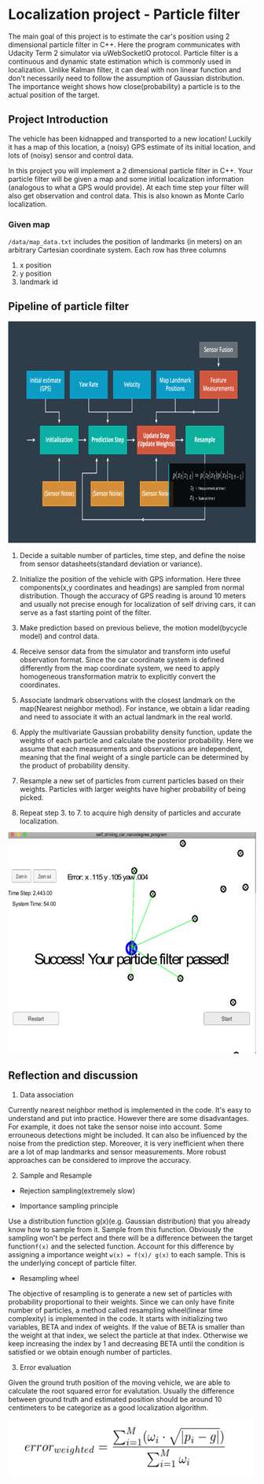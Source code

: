 # Localization project - Particle filter

The main goal of this project is to estimate the car's position using 2 dimensional particle filter in C++. Here the program communicates with Udacity Term 2 simulator via uWebSocketIO protocol. Particle filter is a continuous and dynamic state estimation which is commonly used in localization. Unlike Kalman filter, it can deal with non linear function and don't necessarily need to follow the assumption of Gaussian distribution. The importance weight shows how close(probability) a particle is to the actual position of the target. 

## Project Introduction

The vehicle has been kidnapped and transported to a new location! Luckily it has a map of this location, a (noisy) GPS estimate of its initial location, and lots of (noisy) sensor and control data.

In this project you will implement a 2 dimensional particle filter in C++. Your particle filter will be given a map and some initial localization information (analogous to what a GPS would provide). At each time step your filter will also get observation and control data. This is also known as Monte Carlo localization.

### Given map
`/data/map_data.txt` includes the position of landmarks (in meters) on an arbitrary Cartesian coordinate system. Each row has three columns
1. x position
2. y position
3. landmark id

## Pipeline of particle filter

<img src="/image/steps.png" alt="steps" title="steps" width="800" height="450" />

1. Decide a suitable number of particles, time step, and define the noise from sensor datasheets(standard deviation or variance). 

2. Initialize the position of the vehicle with GPS information. Here three components(x,y coordinates and headings) are sampled from normal distribution. Though the accuracy of GPS reading is around 10 meters and usually not precise enough for localization of self driving cars, it can serve as a fast starting point of the filter. 

3. Make prediction based on previous believe, the motion model(bycycle model) and control data.

4. Receive sensor data from the simulator and transform into useful observation format. Since the car coordinate system is defined differently from the map coordinate system, we need to apply homogeneous transformation matrix to explicitly convert the coordinates.

5. Associate landmark observations with the closest landmark on the map(Nearest neighbor method). For instance, we obtain a lidar reading and need to associate it with an actual landmark in the real world. 

6. Apply the multivariate Gaussian probability density function, update the weights of each particle and calculate the posterior probability. Here we assume that each measurements and observations are independent, meaning that the final weight of a single particle can be determined by the product of probability density. 

7. Resample a new set of particles from current particles based on their weights. Particles with larger weights have higher probability of being picked. 

8. Repeat step 3. to 7. to acquire high density of particles and accurate localization.  

<img src="/image/result2.png" alt="success" title="success" width="800" height="450" />

## Reflection and discussion 

1. Data association 

Currently nearest neighbor method is implemented in the code. It's easy to understand and put into practice. However there are some disadvantages. For example, it does not take the sensor noise into account. Some errouneous detections might be included. It can also be influenced by the noise from the prediction step. Moreover, it is very inefficient when there are a lot of map landmarks and sensor measurements. More robust approaches can be considered to improve the accuracy. 


2. Sample and Resample 

- Rejection sampling(extremely slow)

- Importance sampling principle

Use a distribution function g(x)(e.g. Gaussian distribution) that you already know how to sample from it. Sample from this function. Obviously the sampling won't be perfect and there will be a difference between the target function`f(x)` and the selected function. Account for this difference by assigning a importance weight `w(x) = f(x)/ g(x)` to each sample. This is the underlying concept of particle filter.

- Resampling wheel

The objective of resampling is to generate a new set of particles with probability proportional to their weights. Since we can only have finite number of particles, a method called resampling wheel(linear time complexity) is implemented in the code. It starts with initializing two variables, BETA and index of weights. If the value of BETA is smaller than the weight at that index, we select the particle at that index. Otherwise we keep increasing the index by 1 and decreasing BETA until the condition is satisfied or we obtain enough number of particles. 


3. Error evaluation

Given the ground truth position of the moving vehicle, we are able to calculate the root squared error for evalutation. Usually the difference between ground truth and estimated position should be around 10 centimeters to be categorize as a good localization algorithm.

<img src="/image/eq1.png" alt="error" title="error" width="500" height="120" />




